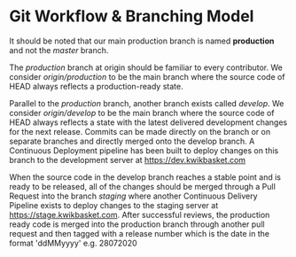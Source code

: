 # Git Workflow & Branching Model

It should be noted that our main production branch is named **production** and not the *master* branch.

The *production* branch at origin should be familiar to every contributor. We consider *origin/production* to be the main branch where the source code of HEAD always reflects a production-ready state.

Parallel to the *production* branch, another branch exists called *develop*.
We consider *origin/develop* to be the main branch where the source code of HEAD always reflects a state with the latest delivered development changes for the next release. Commits can be made directly on the branch or on separate branches
and directly merged onto the develop branch. A Continuous Deployment pipeline
has been built to deploy changes on this branch to the development server at https://dev.kwikbasket.com

When the source code in the develop branch reaches a stable point and is ready to be released, all of the changes should be merged through a Pull Request into the branch *staging* where another Continuous Delivery Pipeline exists to deploy changes to the staging server at https://stage.kwikbasket.com. After successful reviews, the production ready code is merged into the production branch through another pull request and then tagged with a release number which is the date in the format 'ddMMyyyy' e.g. 28072020